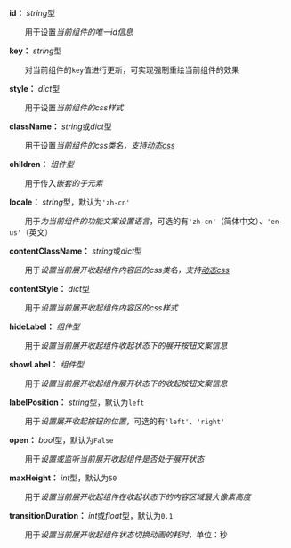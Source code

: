**id：** *string*型

　　用于设置*当前组件的唯一id信息*

**key：** *string*型

　　对当前组件的`key`值进行更新，可实现强制重绘当前组件的效果

**style：** *dict*型

　　用于设置*当前组件的css样式*

**className：** *string*或*dict*型

　　用于设置*当前组件的css类名，支持[动态css](/advanced-classname)*

**children：** *组件型*

　　用于传入*嵌套的子元素*

**locale：** *string*型，默认为`'zh-cn'`

　　用于*为当前组件的功能文案设置语言*，可选的有`'zh-cn'`（简体中文）、`'en-us'`（英文）

**contentClassName：** *string*或*dict*型

　　用于*设置当前展开收起组件内容区的css类名，支持[动态css](/advanced-classname)*

**contentStyle：** *dict*型

　　用于*设置当前展开收起组件内容区的css样式*

**hideLabel：** *组件型*

　　用于*设置当前展开收起组件收起状态下的展开按钮文案信息*

**showLabel：** *组件型*

　　用于*设置当前展开收起组件展开状态下的收起按钮文案信息*

**labelPosition：** *string*型，默认为`left`

　　用于*设置展开收起按钮的位置*，可选的有`'left'`、`'right'`

**open：** *bool*型，默认为`False`

　　用于*设置或监听当前展开收起组件是否处于展开状态*

**maxHeight：** *int*型，默认为`50`

　　用于*设置当前展开收起组件在收起状态下的内容区域最大像素高度*

**transitionDuration：** *int*或*float*型，默认为`0.1`

　　用于*设置当前展开收起组件状态切换动画的耗时*，单位：秒